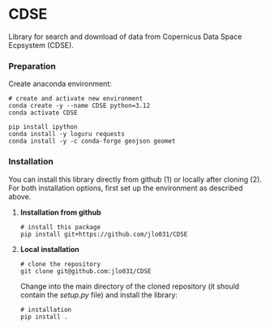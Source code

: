 # CDSE

Library for search and download of data from Copernicus Data Space Ecpsystem (CDSE).


### Preparation
Create anaconda environment:

    # create and activate new environment
    conda create -y --name CDSE python=3.12
    conda activate CDSE

    pip install ipython
    conda install -y loguru requests
    conda install -y -c conda-forge geojson geomet


### Installation
You can install this library directly from github (1) or locally after cloning (2).  
For both installation options, first set up the environment as described above.

1. **Installation from github**

       # install this package
       pip install git+https://github.com/jlo031/CDSE

2. **Local installation**

       # clone the repository
       git clone git@github.com:jlo031/CDSE

   Change into the main directory of the cloned repository (it should contain the *setup.py* file) and install the library:

       # installation
       pip install .
